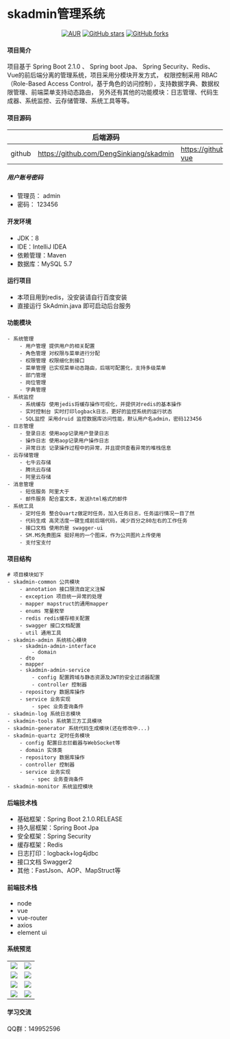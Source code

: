# skadmin管理系统


<div style="text-align: center">

[![AUR](https://img.shields.io/badge/license-Apache%20License%202.0-blue.svg)](https://github.com/DengSinkiang/skadmin/blob/master/LICENSE)
[![GitHub stars](https://img.shields.io/github/stars/DengSinkiang/skadmin.svg?style=social&label=Stars)](https://github.com/DengSinkiang/skadmin)
[![GitHub forks](https://img.shields.io/github/forks/DengSinkiang/skadmin.svg?style=social&label=Fork)](https://github.com/DengSinkiang/skadmin)

</div>

#### 项目简介

项目基于 Spring Boot 2.1.0 、 Spring boot Jpa、 Spring Security、Redis、Vue的前后端分离的管理系统，项目采用分模块开发方式， 权限控制采用 RBAC（Role-Based Access Control，基于角色的访问控制），支持数据字典、数据权限管理、前端菜单支持动态路由，
另外还有其他的功能模块：日志管理、代码生成器、系统监控、云存储管理、系统工具等等。

#### 项目源码

|     |   后端源码  |   前端源码  |
|---  |--- | --- |
|  github   |  https://github.com/DengSinkiang/skadmin   |  https://github.com/DengSinkiang/skadmin-vue   |

##### 用户账号密码

- 管理员： admin
- 密码： 123456

#### 开发环境

- JDK：8
- IDE：IntelliJ IDEA
- 依赖管理：Maven
- 数据库：MySQL 5.7

#### 运行项目

- 本项目用到redis，没安装请自行百度安装
- 直接运行 SkAdmin.java 即可启动后台服务

#### 功能模块
```
- 系统管理
    - 用户管理 提供用户的相关配置
    - 角色管理 对权限与菜单进行分配
    - 权限管理 权限细化到接口
    - 菜单管理 已实现菜单动态路由，后端可配置化，支持多级菜单
    - 部门管理
    - 岗位管理
    - 字典管理 
- 系统监控
    - 系统缓存 使用jedis将缓存操作可视化，并提供对redis的基本操作
    - 实时控制台 实时打印logback日志，更好的监控系统的运行状态
    - SQL监控 采用druid 监控数据库访问性能，默认用户名admin，密码123456
- 日志管理
    - 登录日志 使用aop记录用户登录日志
    - 操作日志 使用aop记录用户操作日志
    - 异常日志 记录操作过程中的异常，并且提供查看异常的堆栈信息
- 云存储管理
    - 七牛云存储
    - 腾讯云存储
    - 阿里云存储
- 消息管理
    - 短信服务 阿里大于
    - 邮件服务 配合富文本，发送html格式的邮件
- 系统工具
    - 定时任务 整合Quartz做定时任务，加入任务日志，任务运行情况一目了然
    - 代码生成 高灵活度一键生成前后端代码，减少百分之80左右的工作任务
    - 接口文档 使用的是 swagger-ui 
    - SM.MS免费图床 挺好用的一个图床，作为公共图片上传使用
    - 支付宝支付 
```
#### 项目结构
```
# 项目模块如下
- skadmin-common 公共模块
    - annotation 接口限流自定义注解
    - exception 项目统一异常的处理
    - mapper mapstruct的通用mapper
    - enums 常量枚举
    - redis redis缓存相关配置
    - swagger 接口文档配置
    - util 通用工具
- skadmin-admin 系统核心模块
    - skadmin-admin-interface
        - domain
	- dto
	- mapper
    - skadmin-admin-service
        - config 配置跨域与静态资源及JWT的安全过滤器配置
        - controller 控制器
	- repository 数据库操作
	- service 业务实现
	    - spec 业务查询条件	    
- skadmin-log 系统日志模块
- skadmin-tools 系统第三方工具模块
- skadmin-generator 系统代码生成模块(还在修改中...)
- skadmin-quartz 定时任务模块
    - config 配置日志拦截器与WebSocket等
    - domain 实体类
    - repository 数据库操作
    - controller 控制器
    - service 业务实现
        - spec 业务查询条件
- skadmin-monitor 系统监控模块
```
#### 后端技术栈

- 基础框架：Spring Boot 2.1.0.RELEASE
- 持久层框架：Spring Boot Jpa
- 安全框架：Spring Security
- 缓存框架：Redis
- 日志打印：logback+log4jdbc
- 接口文档 Swagger2
- 其他：FastJson、AOP、MapStruct等

#### 前端技术栈
- node
- vue
- vue-router
- axios
- element ui
#### 系统预览

<table>
    <tr>
        <td><img src="https://mmmlf.tmuyun.com/67E4C17C279F5AA5441C06B4EDF19EA7.jpg"/></td>
        <td><img src="https://mmmlf.tmuyun.com/5D3CD4CE037BF05BBEBF4E7343BD2B2A.jpg"/></td>
    </tr>
    <tr>
        <td><img src="https://mmmlf.tmuyun.com/221883A1DB6C90DEC7D897BE19E1655A.jpg"/></td>
        <td><img src="https://mmmlf.tmuyun.com/52D529E8E62C5952F902F09CF708B131.jpg"/></td>
    </tr>
    <tr>
        <td><img src="https://mmmlf.tmuyun.com/26033FD6718D1857DF0D6DDE16B88285.jpg"/></td>
        <td><img src="https://mmmlf.tmuyun.com/BF58423BD9B538D18E8ED2151818E09D.jpg"/></td>
    </tr>
    <tr>
        <td><img src="https://mmmlf.tmuyun.com/01DD8D0FFD9F68AF95ACC7CF740D8A61.jpg"/></td>
        <td><img src="https://mmmlf.tmuyun.com/FB60E74D1E77F6A8A859DCCDA2945E30.jpg"/></td>
    </tr>
</table>

#### 学习交流

QQ群：149952596
